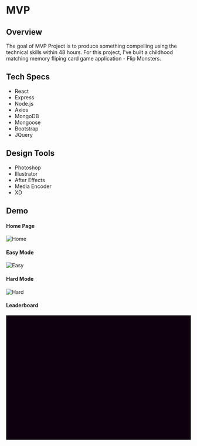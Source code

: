 # MVP

## Overview
The goal of MVP Project is to produce something compelling using the technical skills within 48 hours. For this project, I've built a childhood matching memory fliping card game application - Flip Monsters.

## Tech Specs
- React
- Express
- Node.js
- Axios
- MongoDB
- Mongoose
- Bootstrap
- JQuery

## Design Tools
- Photoshop 
- Illustrator 
- After Effects
- Media Encoder
- XD

## Demo

#### Home Page
![Home](https://github.com/jp-chang/MVP/blob/main/client/dist/data/readMe/home.gif)

#### Easy Mode
![Easy](https://github.com/jp-chang/MVP/blob/main/client/dist/data/readMe/easy.gif)

#### Hard Mode
![Hard](https://github.com/jp-chang/MVP/blob/main/client/dist/data/readMe/hard.gif)

#### Leaderboard
![Leaderboard](https://github.com/jp-chang/MVP/blob/main/client/dist/data/readMe/leaderboard.gif)
